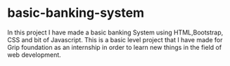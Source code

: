 # basic-banking-system
In this project I have made a basic banking System using HTML,Bootstrap, CSS and bit of Javascript.
This is a basic level project that I have made for Grip foundation as an internship in order to learn new things in the field of web development.
